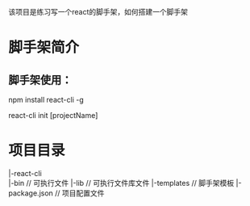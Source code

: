 该项目是练习写一个react的脚手架，如何搭建一个脚手架


# 脚手架简介

## 脚手架使用：

npm install react-cli -g

react-cli init [projectName]

# 项目目录

|-react-cli                                                                                                                               
  |-bin                   // 可执行文件
	|-lib                   // 可执行文件库文件
  |-templates             // 脚手架模板
  |-package.json          // 项目配置文件


